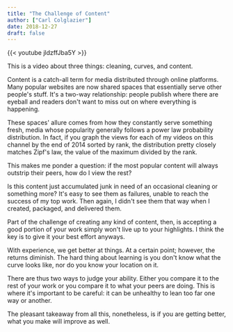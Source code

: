 ```yaml
---
title: "The Challenge of Content"
author: ["Carl Colglazier"]
date: 2018-12-27
draft: false
---
```


{{< youtube jldzffJba5Y >}}

This is a video about three things: cleaning, curves, and content.

Content is a catch-all term for media distributed through online
platforms. Many popular websites are now shared spaces that
essentially serve other people's stuff. It's a two-way relationship:
people publish where there are eyeball and readers don't want to miss
out on where everything is happening.

These spaces' allure comes from how they constantly serve something
fresh, media whose popularity generally follows a power law
probability distribution. In fact, if you graph the views for each of
my videos on this channel by the end of 2014 sorted by rank, the
distribution pretty closely matches Zipf's law, the value of the
maximum divided by the rank.

This makes me ponder a question: if the most popular content
will always outstrip their peers, how do I view the rest?

Is this content just accumulated junk in need of an occasional cleaning
or something more?
It's easy to see them as failures, unable to reach the success of my
top work. Then again, I didn't see them that way when I created, packaged,
and delivered them.

Part of the challenge of creating any kind of content, then,
is accepting a good portion of your work simply won't live up
to your highlights. I think the key is to give it your best
effort anyways.

With experience, we get better at things. At a certain point;
however, the returns diminish. The hard thing about learning
is you don't know what the curve looks like, nor do you know
your location on it.

There are thus two ways to judge your ability. Either you compare
it to the rest of your work or you compare it to what your peers
are doing. This is where it's important to be careful: it can be
unhealthy to lean too far one way or another.

The pleasant takeaway from all this, nonetheless, is if you are
getting better, what you make will improve as well.
